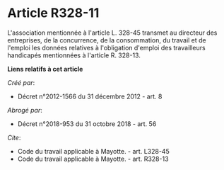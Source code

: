 # Article R328-11

L'association mentionnée à l'article L. 328-45 transmet au directeur des entreprises, de la concurrence, de la consommation,
du travail et de l'emploi les données relatives à l'obligation d'emploi des travailleurs handicapés mentionnées à l'article
R. 328-13.

**Liens relatifs à cet article**

_Créé par_:

  - Décret n°2012-1566 du 31 décembre 2012 - art. 8

_Abrogé par_:

  - Décret n°2018-953 du 31 octobre 2018 - art. 56

_Cite_:

  - Code du travail applicable à Mayotte. - art. L328-45
  - Code du travail applicable à Mayotte. - art. R328-13
